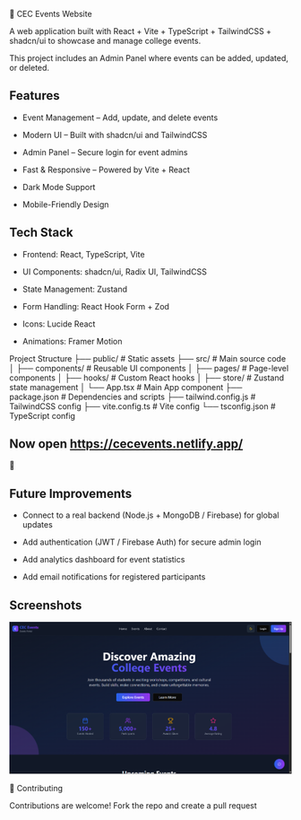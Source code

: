 🎉 CEC Events Website

A web application built with React + Vite + TypeScript + TailwindCSS + shadcn/ui to showcase and manage college events.

This project includes an Admin Panel where events can be added, updated, or deleted.

## Features

- Event Management – Add, update, and delete events

- Modern UI – Built with shadcn/ui
 and TailwindCSS

- Admin Panel – Secure login for event admins

- Fast & Responsive – Powered by Vite + React

- Dark Mode Support

- Mobile-Friendly Design

## Tech Stack

- Frontend: React, TypeScript, Vite

- UI Components: shadcn/ui, Radix UI, TailwindCSS

- State Management: Zustand

- Form Handling: React Hook Form + Zod

- Icons: Lucide React

- Animations: Framer Motion

 Project Structure
├── public/              # Static assets
├── src/                 # Main source code
│   ├── components/      # Reusable UI components
│   ├── pages/           # Page-level components
│   ├── hooks/           # Custom React hooks
│   ├── store/           # Zustand state management
│   └── App.tsx          # Main App component
├── package.json         # Dependencies and scripts
├── tailwind.config.js   # TailwindCSS config
├── vite.config.ts       # Vite config
└── tsconfig.json        # TypeScript config


## Now open https://cecevents.netlify.app/
 🎉

 ## Future Improvements

 - Connect to a real backend (Node.js + MongoDB / Firebase) for global updates

 - Add authentication (JWT / Firebase Auth) for secure admin login

 - Add analytics dashboard for event statistics

 - Add email notifications for registered participants

## Screenshots

![alt text](image.png)

🤝 Contributing

Contributions are welcome! Fork the repo and create a pull request 